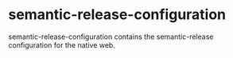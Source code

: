# semantic-release-configuration
semantic-release-configuration contains the semantic-release configuration for the native web.

